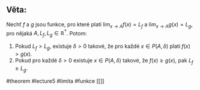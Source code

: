 ## Věta: 
 Nechť $f$ a $g$ jsou funkce, pro které platí $\lim_{x \to A} f(x) = L_f$ a $\lim_{x \to A} g(x) = L_g$, pro nějaká $A, L_f, L_g \in \mathbb{R}^*$. Potom:

1. Pokud $L_f > L_g$, existuje $\delta > 0$ takové, že pro každé $x \in P(A, \delta)$ platí $f(x) > g(x)$.
2. Pokud pro každé $\delta > 0$ existuje $x \in P(A, \delta)$ takové, že $f(x) \geq g(x)$, pak $L_f \geq L_g$.



#theorem #lecture5 #limita #funkce 
[[]]